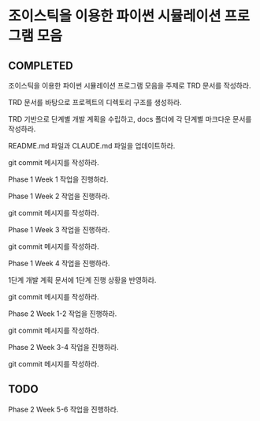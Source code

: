 # 조이스틱을 이용한 파이썬 시뮬레이션 프로그램 모음

## COMPLETED

조이스틱을 이용한 파이썬 시뮬레이션 프로그램 모음을 주제로 TRD 문서를 작성하라.

TRD 문서를 바탕으로 프로젝트의 디렉토리 구조를 생성하라.

TRD 기반으로 단계별 개발 계획을 수립하고, docs 폴더에 각 단계별 마크다운 문서를 작성하라.

README.md 파일과 CLAUDE.md 파일을 업데이트하라.

git commit 메시지를 작성하라.

Phase 1 Week 1 작업을 진행하라.

Phase 1 Week 2 작업을 진행하라.

git commit 메시지를 작성하라.

Phase 1 Week 3 작업을 진행하라.

git commit 메시지를 작성하라.

Phase 1 Week 4 작업을 진행하라.

1단계 개발 계획 문서에 1단계 진행 상황을 반영하라.

git commit 메시지를 작성하라.

Phase 2 Week 1-2 작업을 진행하라.

git commit 메시지를 작성하라.

Phase 2 Week 3-4 작업을 진행하라.

git commit 메시지를 작성하라.

## TODO

Phase 2 Week 5-6 작업을 진행하라.

